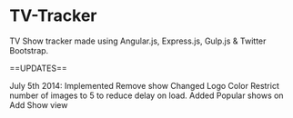 TV-Tracker
==========

TV Show tracker made using Angular.js, Express.js, Gulp.js &amp; Twitter Bootstrap.

==UPDATES==

July 5th 2014: 
  Implemented Remove show
  Changed Logo Color
  Restrict number of images to 5 to reduce delay on load.
  Added Popular shows on Add Show view
